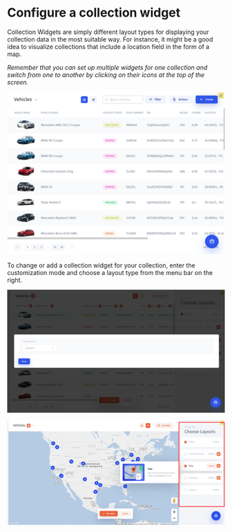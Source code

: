 # Configure a collection widget

Collection Widgets are simply different layout types for displaying your collection data in the most suitable way.  For instance, it might be a good idea to visualize collections that include a location field in the form of a map.

_Remember that you can set up multiple widgets for one collection and switch from one to another by clicking on their icons at the top of the screen._

![](../../.gitbook/assets/image%20%281%29.png)

To change or add a collection widget for your collection, enter the customization mode and choose a layout type from the menu bar on the right.

![](../../.gitbook/assets/image%20%28165%29.png)

![](../../.gitbook/assets/image%20%28254%29.png)

